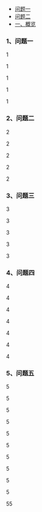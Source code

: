 
* [ 问题一 ](###1、问题一)
* [ 问题二 ](###2、问题二)
* [一、概览](#一概览)



### 1、问题一

1

1

1

1

1

### 2、问题二

2

2

2

2

2

### 3、问题三

3

3

3

3

3

### 4、问题四

4

4

4

4



4

4

4

### 5、问题五

5

5

5

5

5

5

5

5

5



5

55



